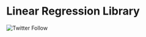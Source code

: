 # Linear Regression Library












![Twitter Follow](https://img.shields.io/twitter/follow/gunceakkoyun?label=Follow&style=social)

